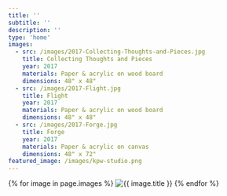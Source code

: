 ```yaml
---
title: ''
subtitle: ''
description: ''
type: 'home'
images:
  - src: /images/2017-Collecting-Thoughts-and-Pieces.jpg
    title: Collecting Thoughts and Pieces
    year: 2017
    materials: Paper & acrylic on wood board
    dimensions: 48" x 48"
  - src: /images/2017-Flight.jpg
    title: Flight
    year: 2017
    materials: Paper & acrylic on wood board
    dimensions: 48" x 48"
  - src: /images/2017-Forge.jpg
    title: Forge
    year: 2017
    materials: Paper & acrylic on canvas
    dimensions: 48" x 72"
featured_image: /images/kpw-studio.png
---
```


<div class="gallery" data-columns="1">
  {% for image in page.images %}
    <img src="{{ image.src }}" alt="{{ image.title }}">
  {% endfor %}
</div>